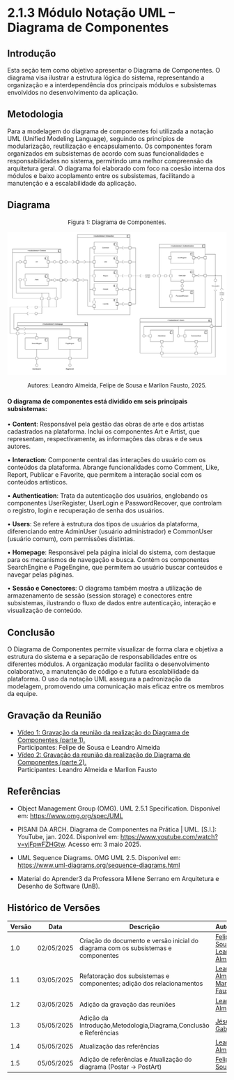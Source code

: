 # 2.1.3 Módulo Notação UML – Diagrama de Componentes

## Introdução

Esta seção tem como objetivo apresentar o Diagrama de Componentes. O diagrama visa ilustrar a estrutura lógica do sistema, representando a organização e a interdependência dos principais módulos e subsistemas envolvidos no desenvolvimento da aplicação.

## Metodologia

Para a modelagem do diagrama de componentes foi utilizada a notação UML (Unified Modeling Language), seguindo os princípios de modularização, reutilização e encapsulamento. Os componentes foram organizados em subsistemas de acordo com suas funcionalidades e responsabilidades no sistema, permitindo uma melhor compreensão da arquitetura geral. O diagrama foi elaborado com foco na coesão interna dos módulos e baixo acoplamento entre os subsistemas, facilitando a manutenção e a escalabilidade da aplicação.

## Diagrama

<font size="2"><p style="text-align: center">Figura 1: Diagrama de Componentes.</p></font>
![DiagramaV3](assets/images/DiagramaComponentesv3.png)
<font size="2"><p style="text-align: center">Autores: Leandro Almeida, Felipe de Sousa e Marllon Fausto, 2025.</p></font>

#### O diagrama de componentes está dividido em seis principais subsistemas:

• **Content**: Responsável pela gestão das obras de arte e dos artistas cadastrados na plataforma. Inclui os componentes Art e Artist, que representam, respectivamente, as informações das obras e de seus autores.

• **Interaction**: Componente central das interações do usuário com os conteúdos da plataforma. Abrange funcionalidades como Comment, Like, Report, Publicar e Favorite, que permitem a interação social com os conteúdos artísticos.

• **Authentication**: Trata da autenticação dos usuários, englobando os componentes UserRegister, UserLogin e PasswordRecover, que controlam o registro, login e recuperação de senha dos usuários.

• **Users**: Se refere à estrutura dos tipos de usuários da plataforma, diferenciando entre AdminUser (usuário administrador) e CommonUser (usuário comum), com permissões distintas.

• **Homepage**: Responsável pela página inicial do sistema, com destaque para os mecanismos de navegação e busca. Contém os componentes SearchEngine e PageEngine, que permitem ao usuário buscar conteúdos e navegar pelas páginas.

• **Sessão e Conectores**: O diagrama também mostra a utilização de armazenamento de sessão (session storage) e conectores entre subsistemas, ilustrando o fluxo de dados entre autenticação, interação e visualização de conteúdo.

## Conclusão

O Diagrama de Componentes permite visualizar de forma clara e objetiva a estrutura do sistema e a separação de responsabilidades entre os diferentes módulos. A organização modular facilita o desenvolvimento colaborativo, a manutenção de código e a futura escalabilidade da plataforma. O uso da notação UML assegura a padronização da modelagem, promovendo uma comunicação mais eficaz entre os membros da equipe.

## Gravação da Reunião

- [Vídeo 1: Gravação da reunião da realização do Diagrama de Componentes (parte 1).](https://drive.google.com/file/d/1nrjE8y-wmhvA9KtpHx0_d3rK6yz3P3x8/view?usp=sharing)</br>
  Participantes: Felipe de Sousa e Leandro Almeida
- [Vídeo 2: Gravação da reunião da realização do Diagrama de Componentes (parte 2).](https://drive.google.com/file/d/1GDof-AXUX33EcIujGPzXRo3-WjnhfFVU/view?usp=sharing)</br>
  Participantes: Leandro Almeida e Marllon Fausto

## Referências

- Object Management Group (OMG). UML 2.5.1 Specification. Disponível em: https://www.omg.org/spec/UML

- PISANI DA ARCH. Diagrama de Componentes na Prática | UML. [S.l.]: YouTube, jan. 2024. Disponível em: https://www.youtube.com/watch?v=yjFpwFZHGtw. Acesso em: 3 maio 2025.

- UML Sequence Diagrams. OMG UML 2.5. Disponível em: https://www.uml-diagrams.org/sequence-diagrams.html

- Material do Aprender3 da Professora Milene Serrano em Arquitetura e Desenho de Software (UnB).

## Histórico de Versões

| Versão | Data       | Descrição                                                                          | Autor(es)                                                                                     | Revisor(es)                                        |
| ------ | ---------- | ---------------------------------------------------------------------------------- | --------------------------------------------------------------------------------------------- | -------------------------------------------------- |
| 1.0    | 02/05/2025 | Criação do documento e versão inicial do diagrama com os subsistemas e componentes | [Felipe de Sousa](https://github.com/fsousac) e [Leandro Almeida](https://github.com/LeanArs) | [Danielle Rodrigues](https://github.com/Danizelle) |
| 1.1    | 03/05/2025 | Refatoração dos subsistemas e componentes; adição dos relacionamentos              | [Leandro Almeida](https://github.com/LeanArs) e [Marllon Fausto](https://github.com/m4rllon)  | [Danielle Rodrigues](https://github.com/Danizelle) |
| 1.2    | 03/05/2025 | Adição da gravação das reuniões                                                    | [Leandro Almeida](https://github.com/LeanArs)                                                 | [Danielle Rodrigues](https://github.com/Danizelle) |
| 1.3    | 05/05/2025 | Adição da Introdução,Metodologia,Diagrama,Conclusão e Referências                  | [Jésus Gabriel](https://github.com/xGabrielCv)                                                | [Danielle Rodrigues](https://github.com/Danizelle) |
| 1.4    | 05/05/2025 | Atualização das referências                                                        | [Leandro Almeida](https://github.com/LeanArs)                                                 | [Danielle Rodrigues](https://github.com/Danizelle) |
| 1.5    | 05/05/2025 | Adição de referências e Atualização do diagrama (Postar -> PostArt)                | [Felipe de Sousa](https://github.com/fsousac)                                                 | [Danielle Rodrigues](https://github.com/Danizelle) |
